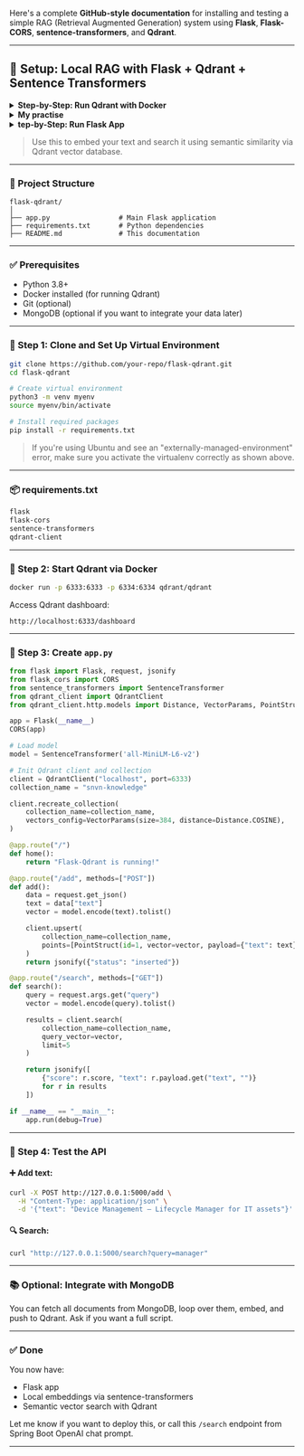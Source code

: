 Here's a complete **GitHub-style documentation** for installing and testing a simple RAG (Retrieval Augmented Generation) system using **Flask**, **Flask-CORS**, **sentence-transformers**, and **Qdrant**.

---

## 🔧 Setup: Local RAG with Flask + Qdrant + Sentence Transformers
<details>
<summary><strong>Step-by-Step: Run Qdrant with Docker</strong></summary>
   To **run Qdrant** locally, follow the steps below. This guide assumes you're using **Docker**, which is the easiest way to run Qdrant.

---

## ✅ Step-by-Step: Run Qdrant with Docker

### 🔹 1. **Ensure Docker is installed and running**

Check Docker version:

```bash
docker --version
```

If not installed, install Docker from:
👉 [https://docs.docker.com/get-docker/](https://docs.docker.com/get-docker/)

---

### 🔹 2. **Run Qdrant using Docker**

```bash
docker run -p 6333:6333 -p 6334:6334 qdrant/qdrant
```

* `6333` → REST API port
* `6334` → gRPC port
* `qdrant/qdrant` → Official Qdrant image from Docker Hub

You should see output like:

```
Qdrant HTTP listening on 6333
Qdrant gRPC listening on 6334
Access web UI at http://localhost:6333/dashboard
```

✅ Now Qdrant is live at:
👉 [http://localhost:6333/dashboard](http://localhost:6333/dashboard)

---

### 🔹 3. **Optional: Run in background**

To keep Qdrant running in the background:

```bash
docker run -d -p 6333:6333 -p 6334:6334 qdrant/qdrant
```

---

## 🔄 Restarting or Stopping Qdrant

To stop:

```bash
docker ps   # copy container ID for qdrant
docker stop <container_id>
```

To restart:

```bash
docker start <container_id>
```

---

Let me know if you want:

* To **persist Qdrant data** (use Docker volume)
* Use **Qdrant without Docker**
* Deploy to **cloud server**

  
</details>
<details>
<summary><strong>My practise</strong></summary>
   <project>

     saddamnvn@DESKTOP-PTTGD06:~$ python3 -m venv myenv
     saddamnvn@DESKTOP-PTTGD06:~$ source myenv/bin/activate
     (myenv) saddamnvn@DESKTOP-PTTGD06:~$ pip install flask flask-cors sentence-transformers
     (myenv) saddamnvn@DESKTOP-PTTGD06:~$ mkdir flask-qdrant  cd flask-qdrant 
     (myenv) saddamnvn@DESKTOP-PTTGD06:~/flask-qdrant$ nano app.py
     
    
      
   </project>

    <project>
              from flask import Flask, request, jsonify
              from flask_cors import CORS
              from sentence_transformers import SentenceTransformer
              import requests
              import numpy as np
              
              app = Flask(__name__)
              CORS(app)
              
              # Load sentence transformer model
              model = SentenceTransformer('all-MiniLM-L6-v2')
              
              # Qdrant settings
              QDRANT_URL = "http://localhost:6333"
              COLLECTION_NAME = "device-data"
              VECTOR_SIZE = 384  # for 'all-MiniLM-L6-v2'
              
              # Initialize Qdrant collection (only once)
              @app.before_request
              def init_qdrant_once():
                  if not hasattr(app, 'qdrant_initialized'):
                      response = requests.put(f"{QDRANT_URL}/collections/{COLLECTION_NAME}", json={
                          "vectors": {"size": VECTOR_SIZE, "distance": "Cosine"}
                      })
                      print("Qdrant init:", response.json())
                      app.qdrant_initialized = True
              
              
              @app.route("/add", methods=["POST"])
              def add_data():
                  data = request.json.get("text")
                  if not data:
                      return jsonify({"error": "Missing 'text' in request"}), 400
              
                  embedding = model.encode(data).tolist()
              
                  payload = {
                      "points": [{
                          "id": np.random.randint(1, 1_000_000),
                          "vector": embedding,
                          "payload": {"text": data}
                      }]
                  }
              
                  response = requests.put(f"{QDRANT_URL}/collections/{COLLECTION_NAME}/points", json=payload)
                  return jsonify(response.json())
              
              
              @app.route("/search", methods=["GET"])
              def search():
                  query = request.args.get("query")
                  if not query:
                      return jsonify({"error": "Missing 'query'"}), 400
              
                  embedding = model.encode(query).tolist()
              
                  search_payload = {
                      "vector": embedding,
                      "top": 5,
                      "with_payload": True
                  }
              
                  response = requests.post(
                      f"{QDRANT_URL}/collections/{COLLECTION_NAME}/points/search",
                      json=search_payload
                  )
              
                  return jsonify(response.json())
              
              
              if __name__ == "__main__":
                  app.run(debug=True)
      
   </project>

   <project>

        (myenv) saddamnvn@DESKTOP-PTTGD06:~/flask-qdrant$ source ../myenv/bin/activate
         // 🧪 Test the API
         // Add a document:
        curl -X POST http://localhost:5000/add -H "Content-Type: application/json" -d '{"text": "Device Management — Lifecycle Manager for IT assets"}'

       // Search documents:
       curl "http://localhost:5000/search?query=device manager"

        // ✅ How to Test with curl
          1. Add a text:
          curl -X POST http://127.0.0.1:5000/add \
            -H "Content-Type: application/json" \
            -d '{"text": "Device Management — Lifecycle Manager for IT assets"}'
          2. Search for similar content:
          curl "http://127.0.0.1:5000/search?query=manager"

   </project>
   
  
</details>

<details>
<summary><strong>tep-by-Step: Run Flask App</strong></summary>
    To **run your Flask app** (e.g., `app.py`) after installing all dependencies and activating your virtual environment, follow these steps:

---

## ✅ Step-by-Step: Run Flask App

### 🔹 1. **Navigate to your project directory**

```bash
cd ~/flask-qdrant
```

---

### 🔹 2. **Activate your virtual environment**

If you created it like this earlier:

```bash
python3 -m venv myenv
```

Then activate it:

```bash
source ../myenv/bin/activate
```

Or if it's inside the project:

```bash
source myenv/bin/activate
```

You should now see `(myenv)` at the beginning of your terminal.

---

### 🔹 3. **Run the Flask App**

```bash
python app.py
```

You should see:

```
* Running on http://127.0.0.1:5000
```

This means your Flask app is running locally.

---

## 🌐 Test in Browser or Postman

* Visit `http://127.0.0.1:5000/` → Should return `"Flask-Qdrant is running!"`

* Add data:

```bash
curl -X POST http://127.0.0.1:5000/add \
  -H "Content-Type: application/json" \
  -d '{"text": "Device Management — Lifecycle Manager for IT assets"}'
```

* Search:

```bash
curl "http://127.0.0.1:5000/search?query=device manager"
```

---

Let me know if you want to run this **in the background**, **as a service**, or expose to the internet (via **ngrok** or other means).

  
</details>

> Use this to embed your text and search it using semantic similarity via Qdrant vector database.

---

### 📁 Project Structure

```
flask-qdrant/
│
├── app.py                 # Main Flask application
├── requirements.txt       # Python dependencies
├── README.md              # This documentation
```

---

### ✅ Prerequisites

* Python 3.8+
* Docker installed (for running Qdrant)
* Git (optional)
* MongoDB (optional if you want to integrate your data later)

---

### 🐍 Step 1: Clone and Set Up Virtual Environment

```bash
git clone https://github.com/your-repo/flask-qdrant.git
cd flask-qdrant

# Create virtual environment
python3 -m venv myenv
source myenv/bin/activate

# Install required packages
pip install -r requirements.txt
```

> If you're using Ubuntu and see an "externally-managed-environment" error, make sure you activate the virtualenv correctly as shown above.

---

### 📦 requirements.txt

```txt
flask
flask-cors
sentence-transformers
qdrant-client
```

---

### 🧠 Step 2: Start Qdrant via Docker

```bash
docker run -p 6333:6333 -p 6334:6334 qdrant/qdrant
```

Access Qdrant dashboard:

```
http://localhost:6333/dashboard
```

---

### 🚀 Step 3: Create `app.py`

```python
from flask import Flask, request, jsonify
from flask_cors import CORS
from sentence_transformers import SentenceTransformer
from qdrant_client import QdrantClient
from qdrant_client.http.models import Distance, VectorParams, PointStruct

app = Flask(__name__)
CORS(app)

# Load model
model = SentenceTransformer('all-MiniLM-L6-v2')

# Init Qdrant client and collection
client = QdrantClient("localhost", port=6333)
collection_name = "snvn-knowledge"

client.recreate_collection(
    collection_name=collection_name,
    vectors_config=VectorParams(size=384, distance=Distance.COSINE),
)

@app.route("/")
def home():
    return "Flask-Qdrant is running!"

@app.route("/add", methods=["POST"])
def add():
    data = request.get_json()
    text = data["text"]
    vector = model.encode(text).tolist()

    client.upsert(
        collection_name=collection_name,
        points=[PointStruct(id=1, vector=vector, payload={"text": text})]
    )
    return jsonify({"status": "inserted"})

@app.route("/search", methods=["GET"])
def search():
    query = request.args.get("query")
    vector = model.encode(query).tolist()

    results = client.search(
        collection_name=collection_name,
        query_vector=vector,
        limit=5
    )

    return jsonify([
        {"score": r.score, "text": r.payload.get("text", "")}
        for r in results
    ])

if __name__ == "__main__":
    app.run(debug=True)
```

---

### 🧪 Step 4: Test the API

#### ➕ Add text:

```bash
curl -X POST http://127.0.0.1:5000/add \
  -H "Content-Type: application/json" \
  -d '{"text": "Device Management — Lifecycle Manager for IT assets"}'
```

#### 🔍 Search:

```bash
curl "http://127.0.0.1:5000/search?query=manager"
```

---

### 📚 Optional: Integrate with MongoDB

You can fetch all documents from MongoDB, loop over them, embed, and push to Qdrant. Ask if you want a full script.

---

### ✅ Done

You now have:

* Flask app
* Local embeddings via sentence-transformers
* Semantic vector search with Qdrant

Let me know if you want to deploy this, or call this `/search` endpoint from Spring Boot OpenAI chat prompt.

---
